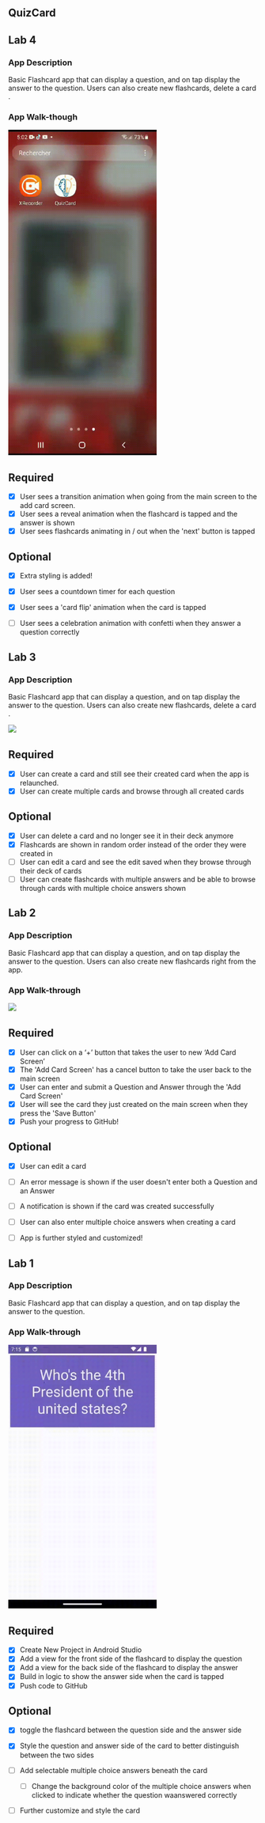 ## QuizCard


## Lab 4

### App Description
Basic Flashcard app that can display a question, and on tap display the answer to the question.
Users can also create new flashcards, delete a card .

### App Walk-though


<img src="Lab_4.gif" width=300><br>


## Required
- [x] User sees a transition animation when going from the main screen to the add card screen.
- [x] User sees a reveal animation when the flashcard is tapped and the answer is shown
- [x] User sees flashcards animating in / out when the 'next' button is tapped

## Optional
- [x] Extra styling is added!
- [x] User sees a countdown timer for each question
- [x] User sees a 'card flip' animation when the card is tapped
- [ ] User sees a celebration animation with confetti when they answer a question correctly




## Lab 3

### App Description

Basic Flashcard app that can display a question, and on tap display the answer to the question.
Users can also create new flashcards, delete a card .

<img src="Lab_3.gif" width=300><br>

## Required
- [x] User can create a card and still see their created card when the app is relaunched.
- [x] User can create multiple cards and browse through all created cards

## Optional
- [x] User can delete a card and no longer see it in their deck anymore
- [x] Flashcards are shown in random order instead of the order they were created in
- [ ] User can edit a card and see the edit saved when they browse through their deck of cards
- [ ] User can create flashcards with multiple answers and be able to browse through cards with multiple choice answers shown

## Lab 2

### App Description

Basic Flashcard app that can display a question, and on tap display the answer to the question.
Users can also create new flashcards right from the app.


### App Walk-through

<img src="Lab_2.gif" width=300><br>


## Required
- [x] User can click on a ‘+’ button that takes the user to new ‘Add Card Screen’
- [x] The 'Add Card Screen' has a cancel button to take the user back to the main screen
- [x] User can enter and submit a Question and Answer through the 'Add Card Screen'
- [x] User will see the card they just created on the main screen when they press the 'Save Button'
- [x] Push your progress to GitHub!

## Optional
- [x] User can edit a card
- [ ] An error message is shown if the user doesn't enter both a Question and an Answer
- [ ] A notification is shown if the card was created successfully
- [ ] User can also enter multiple choice answers when creating a card
- [ ] App is further styled and customized!






## Lab 1

### App Description

Basic Flashcard app that can display a question, and on tap display the answer to the question.
### App Walk-through

<img src="Lab_1.gif" width=300><br>


## Required
- [x] Create New Project in Android Studio
- [x] Add a view for the front side of the flashcard to display the question
- [x] Add a view for the back side of the flashcard to display the answer
- [x] Build in logic to show the answer side when the card is tapped
- [x] Push code to GitHub
## Optional
- [x] toggle the flashcard between the question side and the answer side
- [x] Style the question and answer side of the card to better distinguish between the two sides
- [ ] Add selectable multiple choice answers beneath the card

  - [ ] Change the background color of the multiple choice answers when clicked to indicate whether the question waanswered correctly
- [ ] Further customize and style the card

